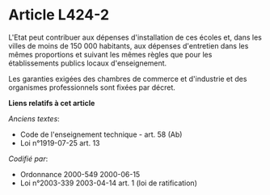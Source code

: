 # Article L424-2

L'Etat peut contribuer aux dépenses d'installation de ces écoles et, dans les villes de moins de 150 000 habitants, aux
dépenses d'entretien dans les mêmes proportions et suivant les mêmes règles que pour les établissements publics locaux
d'enseignement.

Les garanties exigées des chambres de commerce et d'industrie et des organismes professionnels sont fixées par décret.

**Liens relatifs à cet article**

_Anciens textes_:

  - Code de l'enseignement technique - art. 58 (Ab)
  - Loi n°1919-07-25 art. 13

_Codifié par_:

  - Ordonnance 2000-549 2000-06-15
  - Loi n°2003-339 2003-04-14 art. 1 (loi de ratification)
